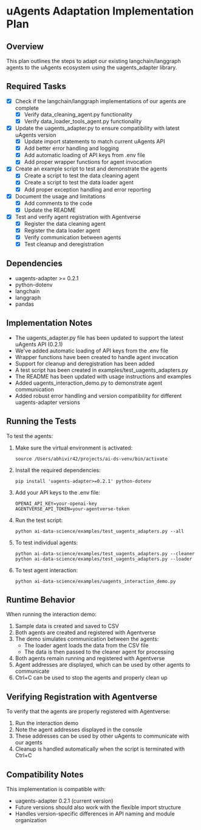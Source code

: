# uAgents Adaptation Implementation Plan

## Overview
This plan outlines the steps to adapt our existing langchain/langgraph agents to the uAgents ecosystem using the uagents_adapter library.

## Required Tasks

- [x] Check if the langchain/langgraph implementations of our agents are complete
  - [x] Verify data_cleaning_agent.py functionality
  - [x] Verify data_loader_tools_agent.py functionality

- [x] Update the uagents_adapter.py to ensure compatibility with latest uAgents version
  - [x] Update import statements to match current uAgents API
  - [x] Add better error handling and logging
  - [x] Add automatic loading of API keys from .env file
  - [x] Add proper wrapper functions for agent invocation

- [x] Create an example script to test and demonstrate the agents
  - [x] Create a script to test the data cleaning agent
  - [x] Create a script to test the data loader agent
  - [x] Add proper exception handling and error reporting

- [x] Document the usage and limitations
  - [x] Add comments to the code
  - [x] Update the README

- [x] Test and verify agent registration with Agentverse
  - [x] Register the data cleaning agent
  - [x] Register the data loader agent
  - [x] Verify communication between agents
  - [x] Test cleanup and deregistration

## Dependencies
- uagents-adapter >= 0.2.1
- python-dotenv
- langchain
- langgraph
- pandas

## Implementation Notes

- The uagents_adapter.py file has been updated to support the latest uAgents API (0.2.1)
- We've added automatic loading of API keys from the .env file
- Wrapper functions have been created to handle agent invocation
- Support for cleanup and deregistration has been added
- A test script has been created in examples/test_uagents_adapters.py
- The README has been updated with usage instructions and examples
- Added uagents_interaction_demo.py to demonstrate agent communication
- Added robust error handling and version compatibility for different uagents-adapter versions

## Running the Tests

To test the agents:

1. Make sure the virtual environment is activated:
   ```
   source /Users/abhivir42/projects/ai-ds-venv/bin/activate
   ```

2. Install the required dependencies:
   ```
   pip install 'uagents-adapter>=0.2.1' python-dotenv
   ```

3. Add your API keys to the .env file:
   ```
   OPENAI_API_KEY=your-openai-key
   AGENTVERSE_API_TOKEN=your-agentverse-token
   ```

4. Run the test script:
   ```
   python ai-data-science/examples/test_uagents_adapters.py --all
   ```

5. To test individual agents:
   ```
   python ai-data-science/examples/test_uagents_adapters.py --cleaner
   python ai-data-science/examples/test_uagents_adapters.py --loader
   ```

6. To test agent interaction:
   ```
   python ai-data-science/examples/uagents_interaction_demo.py
   ```

## Runtime Behavior

When running the interaction demo:

1. Sample data is created and saved to CSV
2. Both agents are created and registered with Agentverse
3. The demo simulates communication between the agents:
   - The loader agent loads the data from the CSV file
   - The data is then passed to the cleaner agent for processing
4. Both agents remain running and registered with Agentverse
5. Agent addresses are displayed, which can be used by other agents to communicate
6. Ctrl+C can be used to stop the agents and properly clean up

## Verifying Registration with Agentverse

To verify that the agents are properly registered with Agentverse:

1. Run the interaction demo
2. Note the agent addresses displayed in the console
3. These addresses can be used by other uAgents to communicate with our agents
4. Cleanup is handled automatically when the script is terminated with Ctrl+C

## Compatibility Notes

This implementation is compatible with:
- uagents-adapter 0.2.1 (current version)
- Future versions should also work with the flexible import structure
- Handles version-specific differences in API naming and module organization 